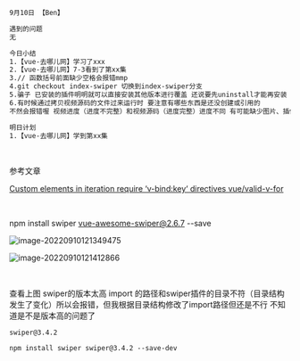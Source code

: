 ```html
9月10日 【Ben】

遇到的问题
无

今日小结
1.【vue-去哪儿网】学习了xxx
2.【vue-去哪儿网】7-3看到了第xx集
3.// 函数括号前面缺少空格会报错mmp
4.git checkout index-swiper 切换到index-swiper分支
5.骗子 已安装的插件明明就可以直接安装其他版本进行覆盖 还说要先uninstall才能再安装 (￢︿̫̿￢☆)
6.有时候通过拷贝视频源码的文件过来运行时 要注意有哪些东西是还没创建或引用的 
不然会报错喔 视频进度（进度不完整）和视频源码（进度完整）进度不同 有可能缺少图片、插件 等等

明日计划
1.【vue-去哪儿网】学到第xx集
```

​	

参考文章

[Custom elements in iteration require ‘v-bind:key‘ directives vue/valid-v-for](https://blog.csdn.net/weixin_42103983/article/details/108501298?ops_request_misc=%257B%2522request%255Fid%2522%253A%2522166279468916800180680014%2522%252C%2522scm%2522%253A%252220140713.130102334.pc%255Fall.%2522%257D&request_id=166279468916800180680014&biz_id=0&utm_medium=distribute.pc_search_result.none-task-blog-2~all~first_rank_ecpm_v1~pc_rank_34-1-108501298-null-null.142^v47^pc_rank_34_default_2,201^v3^add_ask&utm_term=vue%20Custom%20elements%20in%20iteration%20require%20v-bind%3Akey%20directives&spm=1018.2226.3001.4187)

​	

npm install swiper vue-awesome-swiper@2.6.7 --save

![image-20220910121349475](C:\Users\小楷\AppData\Roaming\Typora\typora-user-images\image-20220910121349475.png)

![image-20220910121412866](C:\Users\小楷\AppData\Roaming\Typora\typora-user-images\image-20220910121412866.png)

​	

查看上图 swiper的版本太高 import 的路径和swiper插件的目录不符（目录结构发生了变化）所以会报错，但我根据目录结构修改了import路径但还是不行 不知道是不是版本高的问题了

```shell
swiper@3.4.2

npm install swiper swiper@3.4.2 --save-dev
```

​	

